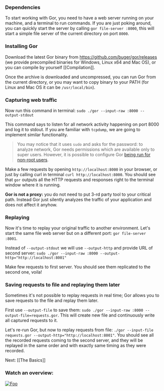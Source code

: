 ### Dependencies
To start working with Gor, you need to have a web server running on your machine, and a terminal to run commands. If you are just poking around, you can quickly start the server by calling `gor file-server :8000`, this will start a simple file server of the current directory on port `8000`. 

### Installing Gor
Download the latest Gor binary from https://github.com/buger/gor/releases (we provide precompiled binaries for Windows, Linux x64 and Mac OS), or you can compile by yourself [[Compilation]].

Once the archive is downloaded and uncompressed, you can run Gor from the current directory, or you may want to copy binary to your PATH (for Linux and Mac OS it can be `/usr/local/bin`).

### Capturing web traffic
Now run this command in terminal: `sudo ./gor --input-raw :8000 --output-stdout`

This command says to listen for all network activity happening on port 8000 and log it to stdout.
If you are familiar with `tcpdump`, we are going to implement similar functionality. 

> You may notice that it uses `sudo` and asks for the password: to analyze network, Gor needs permissions which are available only to super users.
> However, it is possible to configure Gor [being run for non-root users](Running-as-non-root-user).


Make a few requests by opening `http://localhost:8000` in your browser, or just by calling curl in terminal `curl http://localhost:8000`. You should see that `gor` outputs all the HTTP requests and responses right to the terminal window where it is running. 


**Gor is not a proxy:** you do not need to put 3-rd party tool to your critical path. Instead Gor just silently analyzes the traffic of your application and does not affect it anyhow.

### Replaying

Now it's time to replay your original traffic to another environment. Let's start the same file web server but on a different port: `gor file-server :8001`. 

Instead of `--output-stdout` we will use `--output-http` and provide URL of second server: `sudo ./gor --input-raw :8000 --output-http="http://localhost:8001"`

Make few requests to first server. You should see them replicated to the second one, voila! 

### Saving requests to file and replaying them later
Sometimes it's not possible to replay requests in real time; Gor allows you to save requests to the file and replay them later. 

First use `--output-file` to save them: `sudo ./gor --input-raw :8000 --output-file=requests.gor`. This will create new file and continuously write all captured requests to it. 

Let's re-run Gor, but now to replay requests from file: `./gor --input-file requests.gor --output-http="http://localhost:8001"`. You should see all the recorded requests coming to the second server, and they will be replayed in the same order and with exactly same timing as they were recorded.

Next: [[The Basics]]

### Watch an overview:


[![Foo](http://img.youtube.com/vi/CxuKZcMKaW4/0.jpg)](https://www.youtube.com/watch?v=CxuKZcMKaW4)